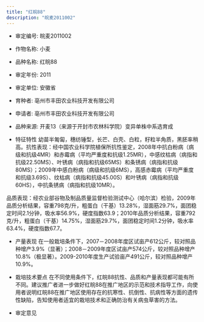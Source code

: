 ```yaml
---
title: "红皖88"
description: "皖麦2011002"
---
```

* 审定编号:  皖麦2011002

*  作物名称:  小麦

*  品种名称:  红皖88

*  审定年份:  2011

*  审定单位:  安徽省

* 育种者:  亳州市丰田农业科技开发有限公司

*  申请者:  亳州市丰田农业科技开发有限公司

*  品种来源:  开麦13（来源于开封市农林科学院）变异单株中系选育成

*  特征特性
幼苗半匍匐，穗纺锤型，长芒、白壳、白粒，籽粒半角质，黑胚率稍高。抗性表现：经中国农业科学院植保所抗性鉴定，2008年中抗白粉病（病级和抗级4MR）和赤霉病（平均严重度和抗级1.25MR），中感纹枯病（病指和抗级22.50MS）、叶锈病（病指和抗级65MS）和条锈病（病指和抗级80MS）；2009年中感白粉病（病级和抗级6MS），高感赤霉病（平均严重度和抗级3.69S）、纹枯病（病指和抗级45.00S）和叶锈病（病指和抗级60HS），中抗条锈病（病指和抗级10MR）。
品质表现：经农业部谷物及制品质量监督检验测试中心（哈尔滨）检验，2009年品质分析结果，容重798克/升，粗蛋白（干基）13.28%，湿面筋29.7%，面团稳定时间2.1分钟，吸水率56.9%，硬度指数63.9；2010年品质分析结果，容重792克/升，粗蛋白（干基）14.75%，湿面筋29.7%，面团稳定时间1.2分钟，吸水率63.4%，硬度指数67.7。

*  产量表现
在一般栽培条件下，2007－2008年度区试亩产612公斤，较对照品种增产3.9%（显著）；2008－2009年度区试亩产574公斤，较对照品种增产10.8%（极显著）。2009-2010年度生产试验亩产491公斤，较对照品种增产10.9%。

*  栽培技术要点
在不同使用条件下，红皖88抗性、品质和产量表现都可能有所不同。建议推广者进一步做好红皖88在推广地区的示范和技术指导工作，向使用者说明红皖88在推广地区使用存在的抗寒性、抗倒性、抗病性等方面的遗传性缺陷，告知使用者适宜的栽培技术和正确防治有关病虫草害的方法。

*  审定意见

